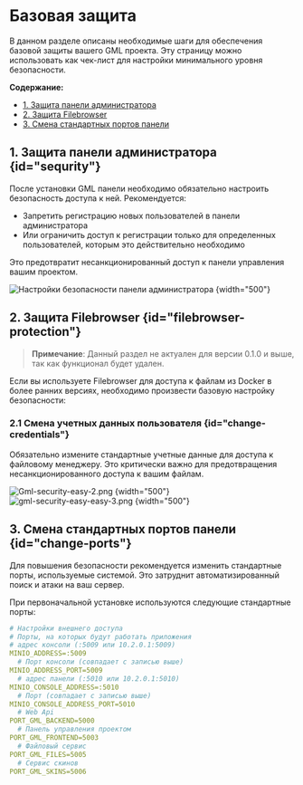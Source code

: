# Базовая защита

В данном разделе описаны необходимые шаги для обеспечения базовой защиты вашего GML проекта. Эту страницу можно
использовать как чек-лист для настройки минимального уровня безопасности.

**Содержание:**

- [1. Защита панели администратора](#sequrity)
- [2. Защита Filebrowser](#filebrowser-protection)
- [3. Смена стандартных портов панели](#change-ports)

## 1. Защита панели администратора {id="sequrity"}

После установки GML панели необходимо обязательно настроить безопасность доступа к ней. Рекомендуется:

- Запретить регистрацию новых пользователей в панели администратора
- Или ограничить доступ к регистрации только для определенных пользователей, которым это действительно необходимо

Это предотвратит несанкционированный доступ к панели управления вашим проектом.

![Настройки безопасности панели администратора](gml-security-easy-1.png) {width="500"}

## 2. Защита Filebrowser {id="filebrowser-protection"}

> **Примечание**: Данный раздел не актуален для версии 0.1.0 и выше, так как функционал будет удален.

Если вы используете Filebrowser для доступа к файлам из Docker в более ранних версиях, необходимо произвести базовую
настройку безопасности:

### 2.1 Смена учетных данных пользователя {id="change-credentials"}

Обязательно измените стандартные учетные данные для доступа к файловому менеджеру. Это критически важно для
предотвращения несанкционированного доступа к вашим файлам.

![Gml-security-easy-2.png](gml-sercurity-easy-2.png) {width="500"}
![gml-security-easy-easy-3.png](gml-security-easy-easy-3.png) {width="500"}

## 3. Смена стандартных портов панели {id="change-ports"}

Для повышения безопасности рекомендуется изменить стандартные порты, используемые системой. Это затруднит
автоматизированный поиск и атаки на ваш сервер.

При первоначальной установке используются следующие стандартные порты:

```yaml
# Настройки внешнего доступа
# Порты, на которых будут работать приложения
# адрес консоли (:5009 или 10.2.0.1:5009)
MINIO_ADDRESS=:5009
  # Порт консоли (совпадает с записью выше)
MINIO_ADDRESS_PORT=5009
  # адрес панели (:5010 или 10.2.0.1:5010)
MINIO_CONSOLE_ADDRESS=:5010
  # Порт (совпадает с записью выше)
MINIO_CONSOLE_ADDRESS_PORT=5010
  # Web Api
PORT_GML_BACKEND=5000
  # Панель управления проектом
PORT_GML_FRONTEND=5003
  # Файловый сервис
PORT_GML_FILES=5005
  # Сервис скинов
PORT_GML_SKINS=5006

```
